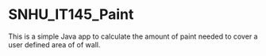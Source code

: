 # SNHU_IT145_Paint

This is a simple Java app to calculate the amount of paint needed to cover a user defined area of of wall.
